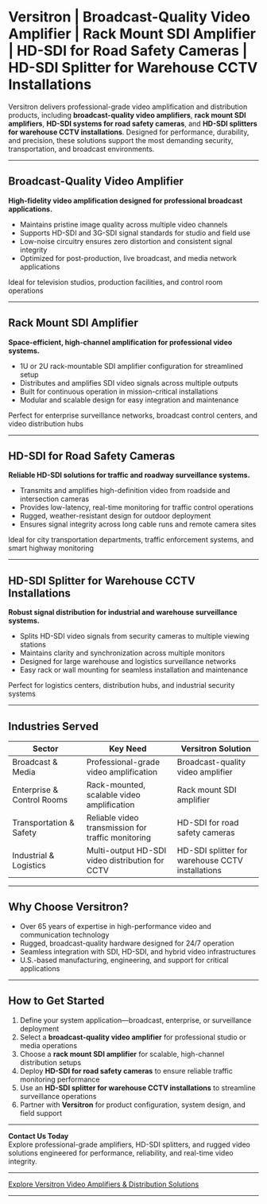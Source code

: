 # Versitron | Broadcast-Quality Video Amplifier | Rack Mount SDI Amplifier | HD-SDI for Road Safety Cameras | HD-SDI Splitter for Warehouse CCTV Installations

Versitron delivers professional-grade video amplification and distribution products, including **broadcast-quality video amplifiers**, **rack mount SDI amplifiers**, **HD-SDI systems for road safety cameras**, and **HD-SDI splitters for warehouse CCTV installations**. Designed for performance, durability, and precision, these solutions support the most demanding security, transportation, and broadcast environments.

---

## Broadcast-Quality Video Amplifier

**High-fidelity video amplification designed for professional broadcast applications.**

- Maintains pristine image quality across multiple video channels  
- Supports HD-SDI and 3G-SDI signal standards for studio and field use  
- Low-noise circuitry ensures zero distortion and consistent signal integrity  
- Optimized for post-production, live broadcast, and media network applications  

Ideal for television studios, production facilities, and control room operations

---

## Rack Mount SDI Amplifier

**Space-efficient, high-channel amplification for professional video systems.**

- 1U or 2U rack-mountable SDI amplifier configuration for streamlined setup  
- Distributes and amplifies SDI video signals across multiple outputs  
- Built for continuous operation in mission-critical installations  
- Modular and scalable design for easy integration and maintenance  

Perfect for enterprise surveillance networks, broadcast control centers, and video distribution hubs

---

## HD-SDI for Road Safety Cameras

**Reliable HD-SDI solutions for traffic and roadway surveillance systems.**

- Transmits and amplifies high-definition video from roadside and intersection cameras  
- Provides low-latency, real-time monitoring for traffic control operations  
- Rugged, weather-resistant design for outdoor deployment  
- Ensures signal integrity across long cable runs and remote camera sites  

Ideal for city transportation departments, traffic enforcement systems, and smart highway monitoring

---

## HD-SDI Splitter for Warehouse CCTV Installations

**Robust signal distribution for industrial and warehouse surveillance systems.**

- Splits HD-SDI video signals from security cameras to multiple viewing stations  
- Maintains clarity and synchronization across multiple monitors  
- Designed for large warehouse and logistics surveillance networks  
- Easy rack or wall mounting for seamless installation and maintenance  

Perfect for logistics centers, distribution hubs, and industrial security systems

---

## Industries Served

| Sector                    | Key Need                                               | Versitron Solution                                               |
|----------------------------|--------------------------------------------------------|------------------------------------------------------------------|
| Broadcast & Media          | Professional-grade video amplification                 | Broadcast-quality video amplifier                                |
| Enterprise & Control Rooms | Rack-mounted, scalable video amplification             | Rack mount SDI amplifier                                         |
| Transportation & Safety    | Reliable video transmission for traffic monitoring     | HD-SDI for road safety cameras                                   |
| Industrial & Logistics     | Multi-output HD-SDI video distribution for CCTV        | HD-SDI splitter for warehouse CCTV installations                 |

---

## Why Choose Versitron?

- Over 65 years of expertise in high-performance video and communication technology  
- Rugged, broadcast-quality hardware designed for 24/7 operation  
- Seamless integration with SDI, HD-SDI, and hybrid video infrastructures  
- U.S.-based manufacturing, engineering, and support for critical applications  

---

## How to Get Started

1. Define your system application—broadcast, enterprise, or surveillance deployment  
2. Select a **broadcast-quality video amplifier** for professional studio or media operations  
3. Choose a **rack mount SDI amplifier** for scalable, high-channel distribution setups  
4. Deploy **HD-SDI for road safety cameras** to ensure reliable traffic monitoring performance  
5. Use an **HD-SDI splitter for warehouse CCTV installations** to streamline surveillance operations  
6. Partner with **Versitron** for product configuration, system design, and field support  

---

**Contact Us Today**  
Explore professional-grade amplifiers, HD-SDI splitters, and rugged video solutions engineered for performance, reliability, and real-time video integrity.

---

[Explore Versitron Video Amplifiers & Distribution Solutions](https://www.versitron.com/collections/hd-sdi-video-distribution-amplifiers)

---
